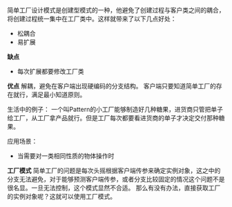 简单工厂设计模式是创建型模式的一种，他避免了创建过程与客户类之间的耦合，将创建过程统一集中在工厂类中。这样就带来了以下几点好处：
- 松耦合
- 易扩展

**缺点**
- 每次扩展都要修改工厂类

**优点**
解耦，避免在客户端出现硬编码的分支结构。
客户端只要知道简单工厂的存在就行，满足最小知道原则。

生活中的例子：
    一个叫Pattern的小工厂能够制造好几种糖果，进货商只管把单子给工厂，从工厂拿产品就行。但是工厂每次都要看进货商的单子才决定交付那种糖果。

应用场景：
- 当需要对一类相同性质的物体操作时

**工厂模式**
简单工厂的问题是每次头摇根据客户端传参来确定实例对象，这之中的分支无法避免，对于能够预测客户端传参，或者分支比较固定的情况这个问题不是很名显。一旦无法控制，这个模式显然不合适。
那么有没有办法，直接获取工厂的实例对象呢？这就可以使用工厂模式。
